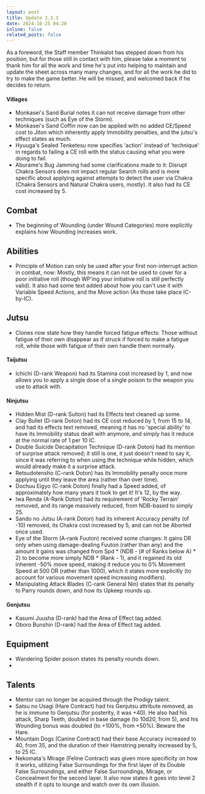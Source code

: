 ```yaml
---
layout: post
title: Update 3.3.3
date: 2024-10-25 04:20
inline: false
related_posts: false
---
```


As a foreword, the Staff member Thinkalot has stepped down from his position, but for those still in contact with him, please take a moment to thank him for all the work and time he's put into helping to maintain and update the sheet across many many changes, and for all the work he did to try to make the game better.  He will be missed, and welcomed back if he decides to return.

#### Villages
 - Monkasei's Sand Burial notes it can not receive damage from other techniques (such as Eye of the Storm).
 - Monkasei's Sand Coffin now can be applied with no added CE/Speed cost to Jiton which inherently apply Immobility penalties, and the jutsu's effect states as much.
 - Hyuuga's Sealed Tenketesu now specifies 'action' instead of 'technique' in regards to failing a CE roll with the status causing what you were doing to fail.
 - Aburame's Bug Jamming had some clarifications made to it: Disrupt Chakra Sensors does not impact regular Search rolls and is more specific about applying against attempts to detect the user via Chakra (Chakra Sensors and Natural Chakra users, mostly). It also had its CE cost increased by 5.

## Combat
 - The beginning of Wounding (under Wound Categories) more explicitly explains how Wounding increases work.

## Abilities
 - Principle of Motion can only be used after your first non-interrupt action in combat, now: Mostly, this means it can not be used to cover for a poor initiative roll (though WP'ing your initiative roll is still perfectly valid).  It also had some text added about how you can't use it with Variable Speed Actions, and the Move action (As those take place IC-by-IC).

## Jutsu
 - Clones now state how they handle forced fatigue effects: Those without fatigue of their own disappear as if struck if forced to make a fatigue roll, while those with fatigue of their own handle them normally.

#### Taijutsu
 - Ichichi (D-rank Weapon) had its Stamina cost increased by 1, and now allows you to apply a single dose of a single poison to the weapon you use to attack with.

#### Ninjutsu 
 - Hidden Mist (D-rank Suiton) had its Effects text cleaned up some.
 - Clay Bullet (D-rank Doton) had its CE cost reduced by 1, from 15 to 14, and had its effects text removed, meaning it has no 'special ability' to have its Immobility status dealt with anymore, and simply has it reduce at the normal rate of 1 per 10 IC.
 - Double Suicide Decapitation Technique (D-rank Doton) had its mention of surprise attack removed; it still is one, it just doesn't need to say it, since it was referring to when using the technique while hidden, which would already make it a surprise attack.
 - Retsudotensho (C-rank Doton) has its Immobility penalty once more applying until they leave the area (rather than over time).
 - Dochuu Eigyo (C-rank Doton) finally had a Speed added, of approximately how many years it took to get it!  It's 12, by the way.
 - Iwa Renda (A-Rank Doton) had its requirement of 'Rocky Terrain' removed, and its range massively reduced, from NDB-based to simply 25.
 - Sando no Jutsu (A-rank Doton) had its inherent Accuracy penalty (of -10) removed, its Chakra cost increased by 5, and can not be Aborted once used. 
 - Eye of the Storm (A-rank Fuuton) received some changes: It gains DR only when using damage-dealing Fuuton (rather than any) and the amount it gains was changed from Spd * (NDB - (# of Ranks below A) * 2) to become more simply NDB * (Rank - 1), and it regained its old inherent -50% move speed, making it reduce you to 0% Movement Speed at 500 DR (rather than 1000), which it states more explicitly (to account for various movement speed increasing modifiers).
 - Manipulating Attack Blades (C-rank General Nin) states that its penalty to Parry rounds down, and how its Upkeep rounds up.

#### Genjutsu
 - Kasumi Juusha (D-rank) had the Area of Effect tag added.
 - Oboro Bunshin (D-rank) had the Area of Effect tag added.

## Equipment
 - Wandering Spider poison states its penalty rounds down.
 - 

## Talents
 - Mentor can no longer be acquired through the Prodigy talent.
 - Satsu no Usagi (Hare Contract) had his Genjutsu attribute removed, as he is immune to Genjutsu (for posterity, it was +40). He also had his attack, Sharp Teeth, doubled in base damage (to 10d20, from 5), and his Wounding bonus was doubled (to +100%, from +50%).  Beware the Hare.
 - Mountain Dogs (Canine Contract) had their base Accuracy increased to 40, from 35, and the duration of their Hamstring penalty increased by 5, to 25 IC.
 - Nekomata's Mirage (Feline Contract) was given more specificity on how it works, utilizing False Surroundings for the first layer of its Double False Surroundings, and either False Surroundings, Mirage, or Concealment for the second layer.  It also now states it goes into level 2 stealth if it opts to lounge and watch over its own illusion.
